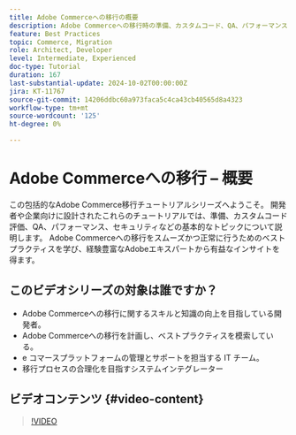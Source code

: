 ```yaml
---
title: Adobe Commerceへの移行の概要
description: Adobe Commerceへの移行時の準備、カスタムコード、QA、パフォーマンス、セキュリティに関する概要です。
feature: Best Practices
topic: Commerce, Migration
role: Architect, Developer
level: Intermediate, Experienced
doc-type: Tutorial
duration: 167
last-substantial-update: 2024-10-02T00:00:00Z
jira: KT-11767
source-git-commit: 14206ddbc60a973faca5c4ca43cb40565d8a4323
workflow-type: tm+mt
source-wordcount: '125'
ht-degree: 0%

---
```



# Adobe Commerceへの移行 – 概要

この包括的なAdobe Commerce移行チュートリアルシリーズへようこそ。 開発者や企業向けに設計されたこれらのチュートリアルでは、準備、カスタムコード評価、QA、パフォーマンス、セキュリティなどの基本的なトピックについて説明します。 Adobe Commerceへの移行をスムーズかつ正常に行うためのベストプラクティスを学び、経験豊富なAdobeエキスパートから有益なインサイトを得ます。

## このビデオシリーズの対象は誰ですか？

* Adobe Commerceへの移行に関するスキルと知識の向上を目指している開発者。
* Adobe Commerceへの移行を計画し、ベストプラクティスを模索している。
* e コマースプラットフォームの管理とサポートを担当する IT チーム。
* 移行プロセスの合理化を目指すシステムインテグレーター

## ビデオコンテンツ {#video-content}

>[!VIDEO](https://video.tv.adobe.com/v/3432846/?learn=on)
